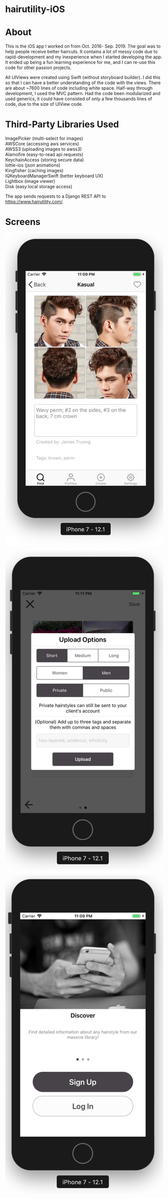 # hairutility-iOS

# About

This is the iOS app I worked on from Oct. 2016- Sep. 2019. The goal was to help people receive better haircuts. It contains a lot of messy code due to rapid-development and my inexperience when I started developing the app. It ended up being a fun learning experience for me, and I can re-use this code for other passion projects.

All UIViews were created using Swift (without storyboard builder). I did this so that I can have a better understanding of the code with the views. There are about ~7600 lines of code including white space. Half-way through development, I used the MVC pattern. Had the code been modularized and used generics, it could have consisted of only a few thousands lines of code, due to the size of UIView code.

# Third-Party Libraries Used

ImagePicker (multi-select for images) \
AWSCore (accessing aws services) \
AWSS3 (uploading images to awss3) \
Alamofire (easy-to-read api requests) \
KeychainAccess (storing secure data) \
lottie-ios (json animations) \
Kingfisher (caching images) \
IQKeyboardManagerSwift (better keyboard UX) \
Lightbox (image viewer) \
Disk (easy local storage access)

The app sends requests to a Django REST API to https://www.hairutility.com/.








# Screens

![img](https://github.com/jtruo/hairutility-iOS/blob/master/AppScreens/hair-profile.png)



![img](https://github.com/jtruo/hairutility-iOS/blob/master/AppScreens/upload-options.png)



![img](https://github.com/jtruo/hairutility-iOS/blob/master/AppScreens/login.png)



